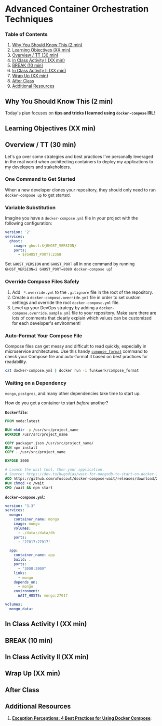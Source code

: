 # Advanced Container Orchestration Techniques

### Table of Contents
1. [Why You Should Know This (2 min)](#why-you-should-know-this-2-min)
2. [Learning Objectives (XX min)](#learning-objectives-xx-min)
3. [Overview / TT (30 min)](#overview--tt-30-min)
4. [In Class Activity I (XX min)](#in-class-activity-i-xx-min)
5. [BREAK (10 min)](#break-10-min)
6. [In Class Activity II (XX min)](#in-class-activity-ii-xx-min)
7. [Wrap Up (XX min)](#wrap-up-xx-min)
8. [After Class](#after-class)
9. [Additional Resources](#additional-resources)

## Why You Should Know This (2 min)

Today's plan focuses on **tips and tricks I learned using `docker-compose` IRL**!

## Learning Objectives (XX min)

## Overview / TT (30 min)

Let's go over some strategies and best practices I've personally leveraged in the real world when architecting containers to deploy my applications to my developers and stakeholders.

### One Command to Get Started

When a new developer clones your repository, they should only need to run `docker-compose up` to get started.

### Variable Substitution

Imagine you have a `docker-compose.yml` file in your project with the following configuration:

```yaml
version: '2'
services:
  ghost:
    image: ghost:${GHOST_VERSION}
    ports:
      - ${GHOST_PORT}:2368
```

Set `GHOST_VERSION` and `GHOST_PORT` all in one command by running `GHOST_VERSION=2 GHOST_PORT=8080 docker-compose up`!

### Override Compose Files Safely

1. Add ` *.override.yml` to the `.gitignore` file in the root of the repository.
2. Create a `docker-compose.override.yml` file in order to set custom settings and override the root `docker-compose.yml` file.
3. Level up your DevOps strategy by adding a `docker-compose.override.sample.yml` file to your repository. Make sure there are lots of comments that clearly explain which values can be customized for each developer's environment!


### Auto-Format Your Compose File

Compose files can get messy and difficult to read quickly, especially in microservice architectures. Use this handy [`compose_format`](https://github.com/funkwerk/compose_format) command to check your Compose file and auto-format it based on best practices for readability.

```bash
cat docker-compose.yml | docker run -i funkwerk/compose_format
```

### Waiting on a Dependency

`mongo`, `postgres`, and many other dependencies take time to start up.

How do you get a container to start _before_ another?

**`Dockerfile`**:

```Dockerfile
FROM node:latest

RUN mkdir -p /usr/src/project_name
WORKDIR /usr/src/project_name

COPY package*.json /usr/src/project_name/
RUN npm install
COPY . /usr/src/project_name

EXPOSE 3000

# Launch the wait tool, then your application.
# Source: https://dev.to/hugodias/wait-for-mongodb-to-start-on-docker-3h8b
ADD https://github.com/ufoscout/docker-compose-wait/releases/download/2.2.1/wait /wait
RUN chmod +x /wait
CMD /wait && npm start
```

**`docker-compose.yml`**:

```yaml
version: "3.3"
services:
  mongo:
    container_name: mongo
    image: mongo
    volumes:
      - ./data:/data/db
    ports:
      - "27017:27017"

  app:
    container_name: app
    build: .
    ports:
      - "3000:3000"
    links:
      - mongo
    depends_on:
      - mongo
    environment:
      WAIT_HOSTS: mongo:27017

volumes:
  mongo_data:
```

## In Class Activity I (XX min)

## BREAK (10 min)

## In Class Activity II (XX min)

## Wrap Up (XX min)

## After Class

## Additional Resources

1. **[Exception Perceptions: 4 Best Practices for Using Docker Compose](https://blog.sentry.io/2019/02/28/exception-perceptions-docker)**:
